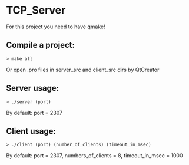 # TCP_Server

For this project you need to have qmake!

## Compile a project:
```
> make all
```
Or open .pro files in server_src and client_src dirs by QtCreator

## Server usage:
```
> ./server (port)
```
By default: port = 2307
## Client usage:
```
> ./client (port) (number_of_clients) (timeout_in_msec)
```
By default:
port = 2307,
numbers_of_clients = 8,
timeout_in_msec = 1000
